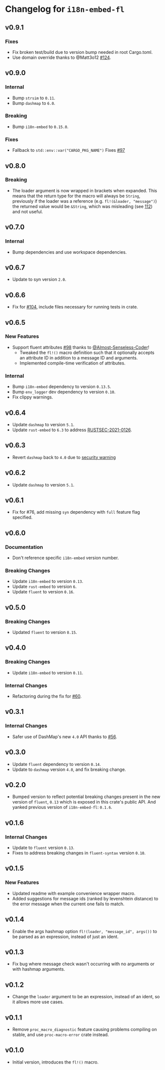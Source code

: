 # Changelog for `i18n-embed-fl`

## v0.9.1

### Fixes

+ Fix broken test/build due to version bump needed in root Cargo.toml.
+ Use domain override thanks to @Matt3o12 [#124](https://github.com/kellpossible/cargo-i18n/pull/124).

## v0.9.0

### Internal

+ Bump `strsim` to `0.11`.
+ Bump `dashmap` to `6.0`.

### Breaking

+ Bump `i18n-embed` to `0.15.0`.

### Fixes

+ Fallback to `std::env::var("CARGO_PKG_NAME")` Fixes [#97](https://github.com/kellpossible/cargo-i18n/issues/97)

## v0.8.0

### Breaking

+ The loader argument is now wrapped in brackets when expanded. This means that the return type for the macro will always be `String`, previously if the loader was a reference (e.g. `fl!(&loader, "message")`) the returned value would be `&String`, which was misleading (see [112](https://github.com/kellpossible/cargo-i18n/issues/112)) and not useful.

## v0.7.0

### Internal

+ Bump dependencies and use workspace dependencies.

## v0.6.7

+ Update to syn version `2.0`.

## v0.6.6

+ Fix for [#104](https://github.com/kellpossible/cargo-i18n/issues/104), include files necessary for running tests in crate.

## v0.6.5

### New Features

+ Support fluent attributes [#98](https://github.com/kellpossible/cargo-i18n/pull/98) thanks to [@Almost-Senseless-Coder](https://github.com/Almost-Senseless-Coder)!
  + Tweaked the `fl!()` macro definition such that it optionally accepts an attribute ID in addition to a message ID and arguments.
  + Implemented compile-time verification of attributes.

### Internal

+ Bump `i18n-embed` dependency to version `0.13.5`.
+ Bump `env_logger` dev dependency to version `0.10`.
+ Fix clippy warnings.

## v0.6.4

+ Update `dashmap` to version `5.1`.
+ Update `rust-embed` to `6.3` to address [RUSTSEC-2021-0126](https://rustsec.org/advisories/RUSTSEC-2021-0126.html).

## v0.6.3

+ Revert `dashmap` back to `4.0` due to [security warning](https://rustsec.org/advisories/RUSTSEC-2022-0002.html)

## v0.6.2

+ Update `dashmap` to version `5.1`.

## v0.6.1

+ Fix for #76, add missing `syn` dependency with `full` feature flag specified.

## v0.6.0

### Documentation

+ Don't reference specific `i18n-embed` version number.

### Breaking Changes

+ Update `i18n-embed` to version `0.13`.
+ Update `rust-embed` to version `6`.
+ Update `fluent` to version `0.16`.

## v0.5.0

### Breaking Changes

+ Updated `fluent` to version `0.15`.

## v0.4.0

### Breaking Changes

+ Update `i18n-embed` to version `0.11`.

### Internal Changes

+ Refactoring during the fix for [#60](https://github.com/kellpossible/cargo-i18n/issues/60).

## v0.3.1

### Internal Changes

+ Safer use of DashMap's new `4.0` API thanks to [#56](https://github.com/kellpossible/cargo-i18n/pull/56).

## v0.3.0

+ Update `fluent` dependency to version `0.14`.
+ Update to `dashmap` version `4.0`, and fix breaking change.

## v0.2.0

+ Bumped version to reflect potential breaking changes present in the new version of `fluent`, `0.13` which is exposed in this crate's public API. And yanked previous version of `i18n-embed-fl`: `0.1.6`.

## v0.1.6

### Internal Changes

+ Update to `fluent` version `0.13`.
+ Fixes to address breaking changes in `fluent-syntax` version `0.10`.

## v0.1.5

### New Features

+ Updated readme with example convenience wrapper macro.
+ Added suggestions for message ids (ranked by levenshtein distance) to the error message when the current one fails to match.

## v0.1.4

+ Enable the args hashmap option `fl!(loader, "message_id", args())` to be parsed as an expression, instead of just an ident.

## v0.1.3

+ Fix bug where message check wasn't occurring with no arguments or with hashmap arguments.

## v0.1.2

+ Change the `loader` argument to be an expression, instead of an ident, so it allows more use cases.

## v0.1.1

+ Remove `proc_macro_diagnostic` feature causing problems compiling on stable, and use `proc-macro-error` crate instead.

## v0.1.0

+ Initial version, introduces the `fl!()` macro.
